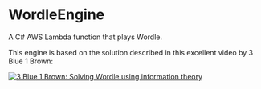 # WordleEngine

A C# AWS Lambda function that plays Wordle.

This engine is based on the solution described in this excellent video by 3 Blue 1 Brown:

[![3 Blue 1 Brown: Solving Wordle using information theory](https://img.youtube.com/vi/v68zYyaEmEA/0.jpg)](https://www.youtube.com/embed/v68zYyaEmEA)
